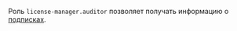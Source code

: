 Роль `license-manager.auditor` позволяет получать информацию о [подписках](../../marketplace/concepts/users/subscription.md).
